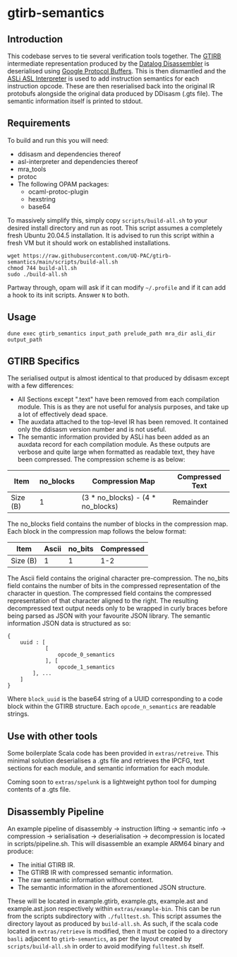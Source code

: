 # gtirb-semantics

## Introduction

This codebase serves to tie several verification tools together.
The [GTIRB](https://github.com/grammatech/gtirb) intermediate representation produced by the [Datalog Disassembler](https://github.com/GrammaTech/ddisasm) is deserialised using [Google Protocol Buffers](https://developers.google.com/protocol-buffers). This is then dismantled and the [ASLi ASL Interpreter](https://github.com/UQ-PAC/asl-interpreter) is used to add instruction semantics for each instruction opcode. These are then reserialised back into the original IR protobufs alongside the original data produced by DDisasm (.gts file).
The semantic information itself is printed to stdout.

## Requirements
To build and run this you will need:
* ddisasm and dependencies thereof
* asl-interpreter and dependencies thereof
* mra_tools
* protoc
* The following OPAM packages:
	* ocaml-protoc-plugin
	* hexstring
	* base64

To massively simplify this, simply copy ```scripts/build-all.sh``` to your desired install directory and run as root. This script assumes a completely fresh Ubuntu 20.04.5 installation. It is advised to run this script within a fresh VM but it should work on established installations.

```
wget https://raw.githubusercontent.com/UQ-PAC/gtirb-semantics/main/scripts/build-all.sh
chmod 744 build-all.sh
sudo ./build-all.sh
```
Partway through, opam will ask if it can modify ```~/.profile``` and if it can add a hook to its init scripts. Answer ```N``` to both.

## Usage
```
dune exec gtirb_semantics input_path prelude_path mra_dir asli_dir output_path
```

## GTIRB Specifics
The serialised output is almost identical to that produced by ddisasm except with a few differences:
* All Sections except ".text" have been removed from each compilation module. This is as they are not useful for analysis purposes, and take up a lot of effectively dead space.
* The auxdata attached to the top-level IR has been removed. It contained only the ddisasm version number and is not useful.
* The semantic information provided by ASLi has been added as an auxdata record for each compilation module. As these outputs are verbose and quite large when formatted as readable text, they have been compressed. The compression scheme is as below:

| Item     | no_blocks | Compression Map                   | Compressed Text |
|----------|-----------|-----------------------------------|-----------------|
| Size (B) | 1         | (3 * no_blocks) - (4 * no_blocks) | Remainder       |

The no_blocks field contains the number of blocks in the compression map.
Each block in the compression map follows the below format:

| Item     | Ascii | no_bits | Compressed |
|----------|-------|---------|------------|
| Size (B) | 1     | 1       | 1-2        |

The Ascii field contains the original character pre-compression. The no_bits field contains the number of bits in the compressed representation of the character in question. The compressed field contains the compressed representation of that character aligned to the right. The resulting decompressed text output needs only to be wrapped in curly braces before being parsed as JSON with your favourite JSON library.
The semantic information JSON data is structured as so:
```
{
    uuid : [
            [
                opcode_0_semantics
            ], [
                opcode_1_semantics
        ], ...
    ]
}
```
Where ```block_uuid``` is the base64 string of a UUID corresponding to a code block within the GTIRB structure.
Each ```opcode_n_semantics``` are readable strings.

## Use with other tools
Some boilerplate Scala code has been provided in ```extras/retreive```. This minimal solution deserialises a .gts file and retrieves the IPCFG, text sections for each module, and semantic information for each module.

Coming soon to ```extras/spelunk``` is a lightweight python tool for dumping contents of a .gts file.

## Disassembly Pipeline
An example pipeline of disassembly -> instruction lifting -> semantic info -> compression -> serialisation -> deserialisation -> decompression is located in scripts/pipeline.sh.
This will disassemble an example ARM64 binary and produce:
* The initial GTIRB IR.
* The GTIRB IR with compressed semantic information.
* The raw semantic information without context.
* The semantic information in the aforementioned JSON structure.

These will be located in example.gtirb, example.gts, example.ast and example.ast.json respectively within ```extras/example-bin```.
This can be run from the scripts subdirectory with ```./fulltest.sh```. This script assumes the directory layout as produced by ```build-all.sh```.
As such, if the scala code located in ```extras/retrieve``` is modified, then it must be copied to a directory ```basli``` adjacent to ```gtirb-semantics```, as per the layout created by ```scripts/build-all.sh``` in order to avoid modifying ```fulltest.sh``` itself.
